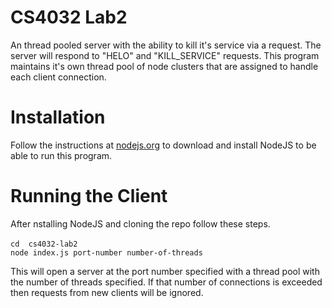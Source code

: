# CS4032 Lab2
An thread pooled server with the ability to kill it's service via a request.
The server will respond to "HELO" and "KILL_SERVICE" requests.
This program maintains it's own thread pool of node clusters that are assigned to handle each client connection.

# Installation
Follow the instructions at <a href="https://nodejs.org/en/download/">nodejs.org</a> to download and install NodeJS to be able to run this program.

# Running the Client
After nstalling NodeJS and cloning the repo follow these steps.
<br /><br />
`cd  cs4032-lab2`
<br />
`node index.js port-number number-of-threads`

This will open a server at the port number specified with a thread pool with the number of threads specified. 
If that number of connections is exceeded then requests from new clients will be ignored.

